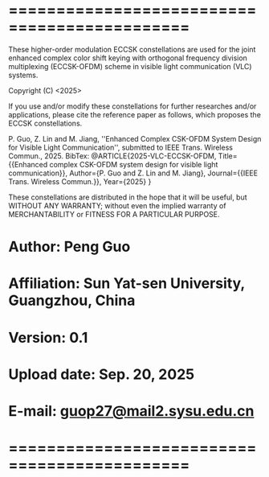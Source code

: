 # =============================================
These higher-order modulation ECCSK constellations are used for the joint enhanced
complex color shift keying with orthogonal frequency division multiplexing (ECCSK-OFDM) 
scheme in visible light communication (VLC) systems.

Copyright (C) <2025>  <Peng Guo>

If you use and/or modify these constellations for further researches and/or
applications, please cite the reference paper as follows, which proposes
the ECCSK constellations.

P. Guo, Z. Lin and M. Jiang, ''Enhanced Complex CSK-OFDM System Design for
Visible Light Communication'', submitted to IEEE Trans. Wireless Commun., 2025.
BibTex: @ARTICLE{2025-VLC-ECCSK-OFDM,
Title={{Enhanced complex CSK-OFDM system design for visible light communication}},
Author={P. Guo and Z. Lin and M. Jiang},
Journal={{IEEE Trans. Wireless Commun.}},
Year={2025}
}

These constellations are distributed in the hope that it will be useful,
but WITHOUT ANY WARRANTY; without even the implied warranty of
MERCHANTABILITY or FITNESS FOR A PARTICULAR PURPOSE.

# Author: Peng Guo
# Affiliation: Sun Yat-sen University, Guangzhou, China
# Version: 0.1
# Upload date: Sep. 20, 2025
# E-mail: guop27@mail2.sysu.edu.cn
# =============================================
